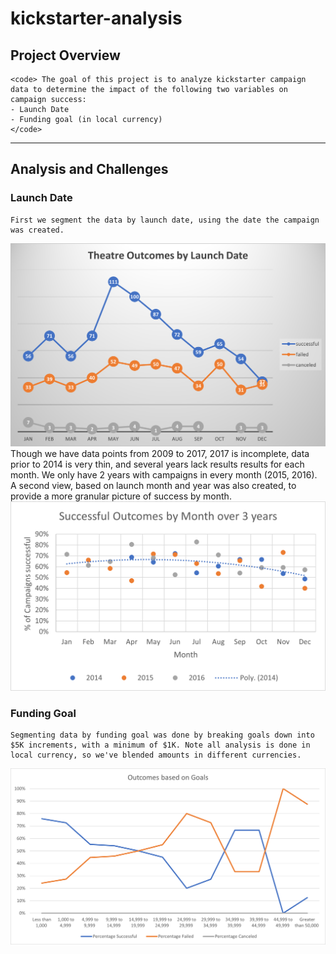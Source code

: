 # kickstarter-analysis

## Project Overview
    <code> The goal of this project is to analyze kickstarter campaign data to determine the impact of the following two variables on campaign success:
    - Launch Date
    - Funding goal (in local currency)
    </code>
---
## Analysis and Challenges
### Launch Date
    First we segment the data by launch date, using the date the campaign was created. 
![Outcomes by Launch Date](resources/Theater_Outcomes_vs_Launch.png)
    Though we have data points from 2009 to 2017, 2017 is incomplete, data prior to 2014 is very thin, and several years lack results results for each month. We only have 2 years with campaigns in every month (2015, 2016). A second view, based on launch month and year was also created, to provide a more granular picture of success by month.
![Successful Outcomes Seasonality](resources/Success_by_Month_Year.png)
    
### Funding Goal
    Segmenting data by funding goal was done by breaking goals down into $5K increments, with a minimum of $1K. Note all analysis is done in local currency, so we've blended amounts in different currencies.
![Outcomes by goal size](resources/Outcomes_vs_Goals.png)
